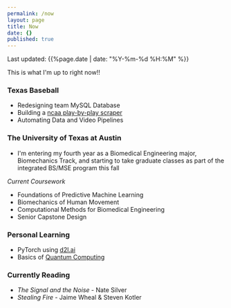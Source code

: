 ```yaml
---
permalink: /now
layout: page
title: Now
date: {}
published: true
---
```

Last updated: {{%page.date | date: "%Y-%m-%d %H:%M" %}}

This is what I'm up to right now!!

### Texas Baseball
- Redesigning team MySQL Database
- Building a [ncaa play-by-play scraper](https://github.com/milesok/pbpy/)
- Automating Data and Video Pipelines

### The University of Texas at Austin
- I'm entering my fourth year as a Biomedical Engineering major, Biomechanics Track, and starting to take graduate classes as part of the integrated BS/MSE program this fall

*Current Coursework*
- Foundations of Predictive Machine Learning
- Biomechanics of Human Movement
- Computational Methods for Biomedical Engineering
- Senior Capstone Design

### Personal Learning
- PyTorch using [d2l.ai](http://d2l.ai/)
- Basics of [Quantum Computing](https://quantum.country/qcvc)

### Currently Reading
- *The Signal and the Noise* - Nate Silver
- *Stealing Fire* - Jaime Wheal & Steven Kotler
